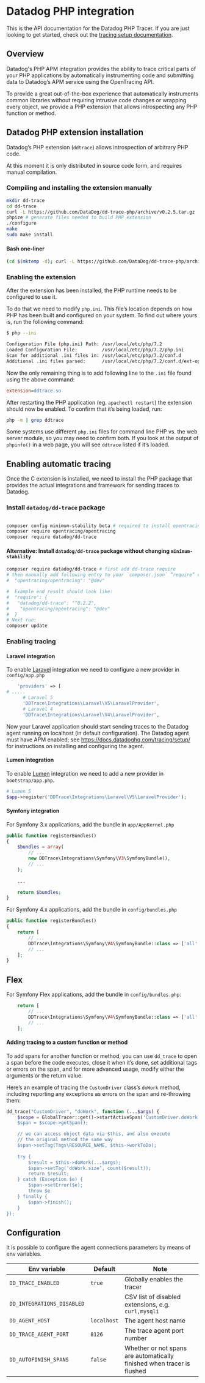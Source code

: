 # Datadog PHP integration

This is the API documentation for the Datadog PHP Tracer. If you are just looking to get started, check out the [tracing setup documentation](https://docs.datadoghq.com/tracing/setup/php/).

## Overview

Datadog's PHP APM integration provides the ability to trace critical parts of your PHP applications by automatically instrumenting code and submitting data to Datadog’s APM service using the OpenTracing API.

To provide a great out-of-the-box experience that automatically instruments common libraries without requiring intrusive code changes or wrapping every object, we provide a PHP extension that allows introspecting any PHP function or method.

## Datadog PHP extension installation

Datadog’s PHP extension (`ddtrace`) allows introspection of arbitrary PHP code.

At this moment it is only distributed in source code form, and requires manual compilation.

### Compiling and installing the extension manually

```bash
mkdir dd-trace
cd dd-trace
curl -L https://github.com/DataDog/dd-trace-php/archive/v0.2.5.tar.gz | tar x --strip-components=1
phpize # generate files needed to build PHP extension
./configure
make
sudo make install
```

#### Bash one-liner

```bash
(cd $(mktemp -d); curl -L https://github.com/DataDog/dd-trace-php/archive/v0.2.5.tar.gz | tar x --strip-components=1 && phpize && ./configure && make && sudo make install )
```

### Enabling the extension

After the extension has been installed, the PHP runtime needs to be configured to use it.

To do that we need to modify `php.ini`. This file’s location depends on how PHP has been built and configured on your system. To find out where yours is, run the following command:

```bash
$ php --ini

Configuration File (php.ini) Path: /usr/local/etc/php/7.2
Loaded Configuration File:         /usr/local/etc/php/7.2/php.ini
Scan for additional .ini files in: /usr/local/etc/php/7.2/conf.d
Additional .ini files parsed:      /usr/local/etc/php/7.2/conf.d/ext-opcache.ini
```

Now the only remaining thing is to add following line to the `.ini` file found using the above command:

```ini
extension=ddtrace.so
```

After restarting the PHP application (eg. `apachectl restart`) the extension should now be enabled. To confirm that it’s being loaded, run:

```bash
php -m | grep ddtrace
```

Some systems use different `php.ini` files for command line PHP vs. the web server module, so you may need to confirm both. If you look at the output of `phpinfo()` in a web page, you will see `ddtrace` listed if it’s loaded.

## Enabling automatic tracing

Once the C extension is installed, we need to install the PHP package that provides the actual integrations and framework for sending traces to Datadog.

### Install `datadog/dd-trace` package

```bash

composer config minimum-stability beta # required to install opentracing 1.0.0-beta5
composer require opentracing/opentracing
composer require datadog/dd-trace
```

#### Alternative: Install `datadog/dd-trace` package without changing `minimum-stability`

```bash
composer require datadog/dd-trace # first add dd-trace require
# then manually add following entry to your `composer.json` ”require” entry
#  "opentracing/opentracing": "@dev"

#  Example end result should look like:
#  "require": {
#   "datadog/dd-trace": "^0.2.2",
#    "opentracing/opentracing": "@dev"
#  }
# Next run:
composer update
```

### Enabling tracing

#### Laravel integration

To enable [Laravel](https://laravel.com/) integration we need to configure a new provider in `config/app.php`

```php
    'providers' => [
# .....
      # Laravel 5
      'DDTrace\Integrations\Laravel\V5\LaravelProvider',
      # Laravel 4
      'DDTrace\Integrations\Laravel\V4\LaravelProvider',
```

Now your Laravel application should start sending traces to the Datadog agent running on localhost (in default configuration). The Datadog agent must have APM enabled; see https://docs.datadoghq.com/tracing/setup/ for instructions on installing and configuring the agent.

#### Lumen integration

To enable [Lumen](https://lumen.laravel.com/) integration we need to add a new provider in `bootstrap/app.php`.

```php
# Lumen 5
$app->register('DDTrace\Integrations\Laravel\V5\LaravelProvider');
```

#### Symfony integration

For Symfony 3.x applications, add the bundle in `app/AppKernel.php`

```php
public function registerBundles()
{
    $bundles = array(
        // ...
        new DDTrace\Integrations\Symfony\V3\SymfonyBundle(),
        // ...
    );
    
    ...

    return $bundles;
}
```

For Symfony 4.x applications, add the bundle in `config/bundles.php`

```php
public function registerBundles()
{
    return [
        // ...
        DDTrace\Integrations\Symfony\V4\SymfonyBundle::class => ['all' => true],
        // ...
    ];
}
```

## Flex

For Symfony Flex applications, add the bundle in `config/bundles.php`:


```php
    return [
        // ...
        DDTrace\Integrations\Symfony\V4\SymfonyBundle::class => ['all' => true],
        // ...
    ];
```

#### Adding tracing to a custom function or method

To add spans for another function or method, you can use `dd_trace` to open a span before the code executes, close it when it’s done, set additional tags or errors on the span, and for more advanced usage, modify either the arguments or the return value.

Here’s an example of tracing the `CustomDriver` class’s `doWork` method, including reporting any exceptions as errors on the span and re-throwing them:

```php
dd_trace("CustomDriver", "doWork", function (...$args) {
    $scope = GlobalTracer::get()->startActiveSpan('CustomDriver.doWork’);
    $span = $scope->getSpan();

    // we can access object data via $this, and also execute 
    // the original method the same way 
    $span->setTag(Tags\RESOURCE_NAME, $this->workToDo);
    
    try {
        $result = $this->doWork(...$args);
        $span->setTag(‘doWork.size’, count($result));
        return $result;
    } catch (Exception $e) {
        $span->setError($e);
        throw $e
    } finally {
        $span->finish();
    }
});
```

## Configuration

It is possible to configure the agent connections parameters by means of env variables.

| Env variable               | Default     | Note                                                                   |
|----------------------------|-------------|------------------------------------------------------------------------|
| `DD_TRACE_ENABLED`         | `true`      | Globally enables the tracer                                            |
| `DD_INTEGRATIONS_DISABLED` |             | CSV list of disabled extensions, e.g. `curl,mysqli`                    |
| `DD_AGENT_HOST`            | `localhost` | The agent host name                                                    |
| `DD_TRACE_AGENT_PORT`      | `8126`      | The trace agent port number                                            |
| `DD_AUTOFINISH_SPANS`      | `false`     | Whether or not spans are automatically finished when tracer is flushed |

